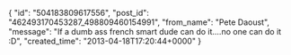  {
   "id": "504183809617556",
   "post_id": "462493170453287_498809460154991",
   "from_name": "Pete Daoust",
   "message": "If a dumb ass french smart dude can do it....no one can do it :D",
   "created_time": "2013-04-18T17:20:44+0000"
 }

